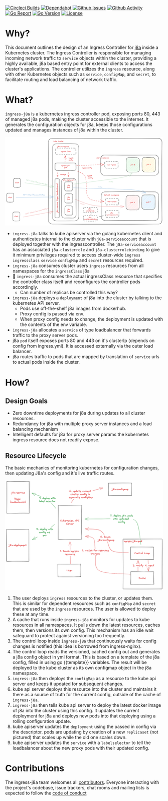 [![Circleci Builds](https://circleci.com/gh/simonmittag/ingress-j8a.svg?style=shield)](https://circleci.com/gh/simonmittag/ingress-j8a)
[![Dependabot](https://badgen.net/badge/Dependabot/enabled/green?icon=dependabot)](https://github.com/simonmittag/ingress-j8a/pulls?q=is%3Aopen+is%3Apr)
[![Github Issues](https://img.shields.io/github/issues/simonmittag/ingress-j8a)](https://github.com/simonmittag/ingress-j8a/issues)
[![Github Activity](https://img.shields.io/github/commit-activity/m/simonmittag/ingress-j8a)](https://img.shields.io/github/commit-activity/m/simonmittag/ingress-j8a)  
[![Go Report](https://goreportcard.com/badge/github.com/simonmittag/ingress-j8a)](https://goreportcard.com/report/github.com/simonmittag/ingress-j8a)
[![Go Version](https://img.shields.io/github/go-mod/go-version/simonmittag/ingress-j8a)](https://img.shields.io/github/go-mod/go-version/simonmittag/ingress-j8a)
[![License](https://img.shields.io/badge/License-Apache%202.0-blue.svg)](https://opensource.org/licenses/Apache-2.0)

# Why?
This document outlines the design of an Ingress Controller for [j8a](https://github.com/simonmittag/j8a) inside a 
Kubernetes cluster. The Ingress Controller is responsible for managing incoming network traffic to `service` objects within the 
cluster, providing a highly available, j8a based entry point for external clients to access the cluster's applications. The controller utilizes the 
`ingress` resource, along with other Kubernetes objects such as `service`, `configMap`, and `secret`, to facilitate routing 
and load balancing of network traffic.

# What?
`ingress-j8a` is a kubernetes ingress controller pod, exposing ports 80, 443 of managed j8a pods, making the cluster accessible to the internet. It generates the configuration
objects for j8a, keeps those configurations updated and manages instances of j8a within the cluster. 

![](art/ingress-j8a.png)
* `ingress-j8a` talks to kube apiserver via the golang kubernetes client and authenticates internal to the cluster with `j8a-serviceaccount` that is deployed together with the ingresscontroller. The `j8a-serviceaccount` has an associated `j8a-clusterrole` and `j8a-clusterrolebinding` to give it minimum privileges required to access cluster-wide `ingress` `ingressclass` `service` `configMap` and `secret` resources required.
* `ingress-j8a` consumes cluster users `ingress` resources from all namespaces for the `ingressClass` j8a
* 🚧 `ingress-j8a` consumes the actual ingressClass resource that specifies the controller class itself and reconfigures the controller pods accordingly. 
  * Can number of replicas be controlled this way?
* `ingress-j8a` deploys a `deployment` of j8a into the cluster by talking to the kubernetes API server. 
  * Pods use off-the-shelf j8a images from dockerhub.
  * Proxy config is passed via env.
  * When proxy config needs to change, the deployment is updated with the contents of the env variable.
* `ingress-j8a` allocates a `service` of type loadbalancer that forwards traffic to the proxy server pods.
* j8a `pod` itself exposes ports 80 and 443 on it's clusterIp (depends on config from ingress.yml). It is accessed externally via the outer load balancer.
* j8a routes traffic to pods that are mapped by translation of `service` urls to actual pods inside the cluster. 

# How?
## Design Goals
* Zero downtime deployments for j8a during updates to all cluster resources.
* Redundancy for j8a with multiple proxy server instances and a load balancing mechanism
* Intelligent defaults for j8a for proxy server params the kubernetes ingress resource does not readily expose.

## Resource Lifecycle
The basic mechanics of monitoring kubernetes for configuration changes,
then updating J8a's config and it's live traffic routes.

![](art/ingress-j8a-mechanics.png)
1. The user deploys `ingress` resources to the cluster, or updates them. This is similar for dependent resources such as `configMap` and `secret` that are used by the `ingress` resources. The user is allowed to deploy these at any time.
2. A cache that runs inside `ingress-j8a` monitors for updates to kube resources in all namespaces. It pulls down the latest resources, caches them, then versions its own config. This mechanism has an idle wait safeguard to protect against versioning too frequently.
3. The control loop inside `ingress-j8a` that continuously waits for config changes is notified (this idea is borrowed from ingress-nginx).
4. The control loop reads the versioned, cached config out and generates a j8a config object in yml format. This is based on a template of the j8a config, filled in using go {{template}} variables. The result will be deployed to the kube cluster as its own configmap object in the j8a namespace.
5. `ingress-j8a` then deploys the `configMap` as a resource to the kube api server and keeps it updated for subsequent changes.
6. kube api server deploys this resource into the cluster and maintains it there as a source of truth for the current config, outside of the cache of `ingress-j8a`. 
7. `ingress-j8a` then tells kube api server to deploy the latest docker image of j8a into the cluster using this config. It updates the current deployment for j8a and deploys new pods into that deploying using a rolling configuration update. 
8. kube apiserver updates the `deployment` using the passed in config via the descriptor. pods are updating by creation of a new `replicaset` (not pictured) that scales up while the old one scales down.
9. kube apiserver updates the `service` with a `labelselector` to tell the loadbalancer about the new proxy pods with their updated config.


# Contributions

The ingress-j8a team welcomes all [contributors](https://github.com/simonmittag/ingress-j8a/blob/master/CONTRIBUTING.md). Everyone
interacting with the project's codebase, issue trackers, chat rooms and mailing lists is expected to follow
the [code of conduct](https://github.com/simonmittag/ingress-j8a/blob/master/CODE_OF_CONDUCT.md)
